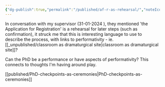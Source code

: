 ```yaml
---
{"dg-publish":true,"permalink":"/published/af-r-as-rehearsal/","noteIcon":"","visibility":"public","description":"31-01-2024 \n\nin conversation with my supervisor, they mentioned 'the Application for Registration' is a rehearsal - it struck me that this is interesting langua","updated":"2025-10-15T21:01:34.000Z","dgPassFrontmatter":true}
---
```


In conversation with my supervisor (31-01-2024 ), they mentioned 'the Application for Registration' is a rehearsal for later steps (such as confirmation), it struck me that this is interesting language to use to describe the process, with links to performativity  - ie. [[_unpublished/classroom as dramaturgical site\|classroom as dramaturgical site]]? 

Can the PhD be a performance or have aspects of performativity? This connects to thoughts I'm having around play.

[[published/PhD-checkpoints-as-ceremonies\|PhD-checkpoints-as-ceremonies]]